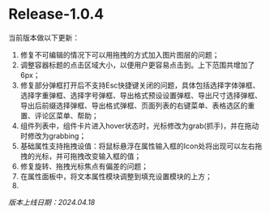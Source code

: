 # Release-1.0.4

当前版本做以下更新：

1. 修复不可编辑的情况下可以用拖拽的方式加入图片图层的问题；
2. 调整容器标题的点击区域大小，以便用户更容易点击到。上下范围共增加了6px；
3. 修复部分弹框打开后不支持Esc快捷键关闭的问题，具体包括选择字体弹框、选择字重弹框、选择字号弹框、导出格式预设设置弹框、导出尺寸选择弹框、导出后前缀选择弹框、导出格式弹框、页面列表的右键菜单、表格选区的重置、评论区菜单、帮助；
4. 组件列表中，组件卡片进入hover状态时，光标修改为grab(抓手)，并在拖动时修改为grabbing；
5. 基础属性支持拖拽设值：将鼠标悬浮在属性输入框的Icon处将出现可以左右拖拽的光标，并可拖拽改变输入框的值；
6. 修复旋转、拖拽光标焦点有偏差的问题；
7. 在属性面板中，将文本属性模块调整到填充设置模块的上方；
8. 

_版本上线日期：2024.04.18_
